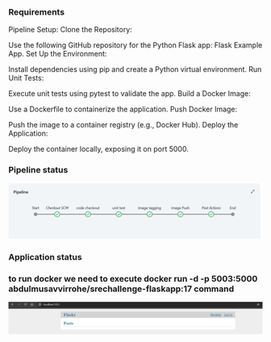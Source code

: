 ### Requirements ###
Pipeline Setup:
Clone the Repository:

Use the following GitHub repository for the Python Flask app:
Flask Example App.
Set Up the Environment:

Install dependencies using pip and create a Python virtual environment.
Run Unit Tests:

Execute unit tests using pytest to validate the app.
Build a Docker Image:

Use a Dockerfile to containerize the application.
Push Docker Image:

Push the image to a container registry (e.g., Docker Hub).
Deploy the Application:

Deploy the container locally, exposing it on port 5000.

### Pipeline status ###
![Pipeline Status](https://github.com/abdulmusavvir/DevopsChallengeBySagar/blob/main/DAY-07/pipeline_status.png)
### Application status ###
### to run docker we need to execute docker run -d -p 5003:5000 abdulmusavvirrohe/srechallenge-flaskapp:17 command ###
![Application Status](https://github.com/abdulmusavvir/DevopsChallengeBySagar/blob/main/DAY-07/application_status.png)
